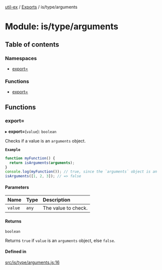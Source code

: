 [util-ex](../README.md) / [Exports](../modules.md) / is/type/arguments

# Module: is/type/arguments

## Table of contents

### Namespaces

- [export&#x3D;](is_type_arguments.export_.md)

### Functions

- [export&#x3D;](is_type_arguments.md#export&#x3D;)

## Functions

### export&#x3D;

▸ **export=**(`value`): `boolean`

Checks if a value is an `arguments` object.

**`Example`**

```js
function myFunction() {
  return isArguments(arguments);
}
console.log(myFunction()); // true, since the `arguments` object is an instance of `Arguments`
isArguments([1, 2, 3]); // => false
```

#### Parameters

| Name | Type | Description |
| :------ | :------ | :------ |
| `value` | `any` | The value to check. |

#### Returns

`boolean`

Returns `true` if `value` is an `arguments` object, else `false`.

#### Defined in

[src/is/type/arguments.js:16](https://github.com/snowyu/util-ex.js/blob/10dfb41/src/is/type/arguments.js#L16)
